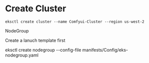 # Create Cluster

```shell
eksctl create cluster --name Comfyui-Cluster --region us-west-2
```

NodeGroup

Create a lanuch template first

eksctl create nodegroup --config-file manifests/Config/eks-nodegroup.yaml